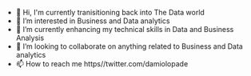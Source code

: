 - 👋 Hi, I'm currently tranisitioning back into The Data world
- 👀 I’m interested in Business and Data analytics
- 🌱 I’m currently enhancing my technical skills in Data and Business Analysis
- 💞️ I’m looking to collaborate on anything related to Business and Data analytics
- 📫 How to reach me https//twitter.com/damiolopade

<!---
damiolopade/damiolopade is a ✨ special ✨ repository because its `README.md` (this file) appears on your GitHub profile.
You can click the Preview link to take a look at your changes.
--->

